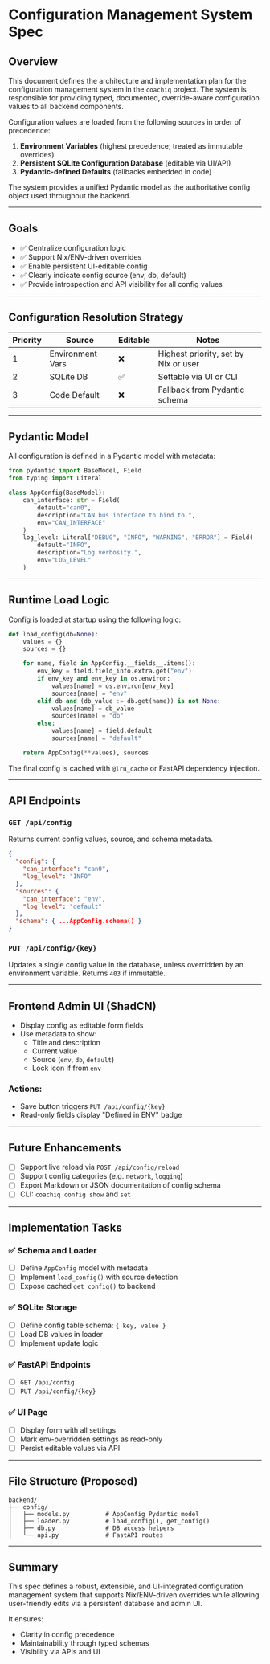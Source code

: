 # Configuration Management System Spec

## Overview

This document defines the architecture and implementation plan for the configuration management system in the `coachiq` project. The system is responsible for providing typed, documented, override-aware configuration values to all backend components.

Configuration values are loaded from the following sources in order of precedence:

1. **Environment Variables** (highest precedence; treated as immutable overrides)
2. **Persistent SQLite Configuration Database** (editable via UI/API)
3. **Pydantic-defined Defaults** (fallbacks embedded in code)

The system provides a unified Pydantic model as the authoritative config object used throughout the backend.

---

## Goals

- ✅ Centralize configuration logic
- ✅ Support Nix/ENV-driven overrides
- ✅ Enable persistent UI-editable config
- ✅ Clearly indicate config source (env, db, default)
- ✅ Provide introspection and API visibility for all config values

---

## Configuration Resolution Strategy

| Priority | Source            | Editable | Notes                                    |
|----------|-------------------|----------|------------------------------------------|
| 1        | Environment Vars   | ❌       | Highest priority, set by Nix or user     |
| 2        | SQLite DB          | ✅       | Settable via UI or CLI                   |
| 3        | Code Default       | ❌       | Fallback from Pydantic schema            |

---

## Pydantic Model

All configuration is defined in a Pydantic model with metadata:

```python
from pydantic import BaseModel, Field
from typing import Literal

class AppConfig(BaseModel):
    can_interface: str = Field(
        default="can0",
        description="CAN bus interface to bind to.",
        env="CAN_INTERFACE"
    )
    log_level: Literal["DEBUG", "INFO", "WARNING", "ERROR"] = Field(
        default="INFO",
        description="Log verbosity.",
        env="LOG_LEVEL"
    )
```

---

## Runtime Load Logic

Config is loaded at startup using the following logic:

```python
def load_config(db=None):
    values = {}
    sources = {}

    for name, field in AppConfig.__fields__.items():
        env_key = field.field_info.extra.get("env")
        if env_key and env_key in os.environ:
            values[name] = os.environ[env_key]
            sources[name] = "env"
        elif db and (db_value := db.get(name)) is not None:
            values[name] = db_value
            sources[name] = "db"
        else:
            values[name] = field.default
            sources[name] = "default"

    return AppConfig(**values), sources
```

The final config is cached with `@lru_cache` or FastAPI dependency injection.

---

## API Endpoints

### `GET /api/config`
Returns current config values, source, and schema metadata.

```json
{
  "config": {
    "can_interface": "can0",
    "log_level": "INFO"
  },
  "sources": {
    "can_interface": "env",
    "log_level": "default"
  },
  "schema": { ...AppConfig.schema() }
}
```

### `PUT /api/config/{key}`
Updates a single config value in the database, unless overridden by an environment variable. Returns `403` if immutable.

---

## Frontend Admin UI (ShadCN)

- Display config as editable form fields
- Use metadata to show:
  - Title and description
  - Current value
  - Source (`env`, `db`, `default`)
  - Lock icon if from `env`

### Actions:
- Save button triggers `PUT /api/config/{key}`
- Read-only fields display "Defined in ENV" badge

---

## Future Enhancements

- [ ] Support live reload via `POST /api/config/reload`
- [ ] Support config categories (e.g. `network`, `logging`)
- [ ] Export Markdown or JSON documentation of config schema
- [ ] CLI: `coachiq config show` and `set`

---

## Implementation Tasks

### ✅ Schema and Loader
- [ ] Define `AppConfig` model with metadata
- [ ] Implement `load_config()` with source detection
- [ ] Expose cached `get_config()` to backend

### ✅ SQLite Storage
- [ ] Define config table schema: `{ key, value }`
- [ ] Load DB values in loader
- [ ] Implement update logic

### ✅ FastAPI Endpoints
- [ ] `GET /api/config`
- [ ] `PUT /api/config/{key}`

### ✅ UI Page
- [ ] Display form with all settings
- [ ] Mark env-overridden settings as read-only
- [ ] Persist editable values via API

---

## File Structure (Proposed)

```
backend/
├── config/
│   ├── models.py          # AppConfig Pydantic model
│   ├── loader.py          # load_config(), get_config()
│   ├── db.py              # DB access helpers
│   └── api.py             # FastAPI routes
```

---

## Summary

This spec defines a robust, extensible, and UI-integrated configuration management system that supports Nix/ENV-driven overrides while allowing user-friendly edits via a persistent database and admin UI.

It ensures:
- Clarity in config precedence
- Maintainability through typed schemas
- Visibility via APIs and UI